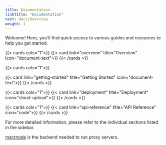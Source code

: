 ```yaml
---
title: Documentation
linkTitle: "Documentation"
next: docs/Overview
weight: 1
---
```

Welcome! Here, you'll find quick access to various guides and resources to help you get started.

{{< cards cols="1">}}
  {{< card link="overview" title="Overview" icon="document-text">}}
{{< /cards >}}


{{< cards cols="1">}}

  {{< card link="getting-started" title="Getting Started" icon="document-text">}}
{{< /cards >}}

{{< cards cols="1">}}
  {{< card link="deployment" title="Deployment" icon="cloud-upload">}}
{{< /cards >}}

{{< cards cols="1">}}
  {{< card link="api-reference" title="API Reference" icon="code">}}
{{< /cards >}}

For more detailed information, please refer to the individual sections listed in the sidebar.




[marznode](https://github.com/marzneshin/marznode) is the backend needed to run proxy servers.


